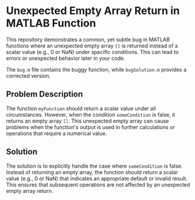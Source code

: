 # Unexpected Empty Array Return in MATLAB Function

This repository demonstrates a common, yet subtle bug in MATLAB functions where an unexpected empty array `[]` is returned instead of a scalar value (e.g., 0 or NaN) under specific conditions. This can lead to errors or unexpected behavior later in your code.

The `bug.m` file contains the buggy function, while `bugSolution.m` provides a corrected version.

## Problem Description
The function `myFunction` should return a scalar value under all circumstances. However, when the condition `someCondition` is false, it returns an empty array `[]`. This unexpected empty array can cause problems when the function's output is used in further calculations or operations that require a numerical value.

## Solution
The solution is to explicitly handle the case where `someCondition` is false. Instead of returning an empty array, the function should return a scalar value (e.g., 0 or NaN) that indicates an appropriate default or invalid result. This ensures that subsequent operations are not affected by an unexpected empty array return.